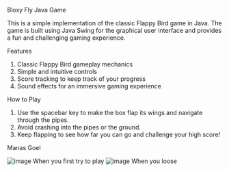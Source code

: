 Bloxy Fly Java Game

This is a simple implementation of the classic Flappy Bird game in Java. The game is built using Java Swing for the graphical user interface and provides a fun and challenging gaming experience.

Features
1) Classic Flappy Bird gameplay mechanics
2) Simple and intuitive controls
3) Score tracking to keep track of your progress
4) Sound effects for an immersive gaming experience

How to Play
1) Use the spacebar key to make the box flap its wings and navigate through the pipes.
2) Avoid crashing into the pipes or the ground.
3) Keep flapping to see how far you can go and challenge your high score!

Manas Goel 

   ![image](https://github.com/MarshallxMG/Bloxy-Fly/assets/130787188/0914a14a-20bd-4d98-83d3-c8b02844a411) When you first try to play
   ![image](https://github.com/MarshallxMG/Bloxy-Fly/assets/130787188/4a2e3dc2-0d7d-4fb6-a611-675fbda7bc59) When you loose


